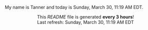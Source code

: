 My name is Tanner and today is Sunday, March 30, 11:19 AM EDT.

<p align="center">This <i>README</i> file is generated <b>every 3 hours</b>!</br>Last refresh: Sunday, March 30, 11:19 AM EDT<br /></p>
